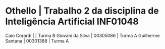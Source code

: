 # Othello | Trabalho 2 da disciplina de Inteligência Artificial INF01048

Caio Corardi | | Turma B
Giovani da Silva | 00305086 | Turma A
Guilherme Santana | 00301388 | Turma A
